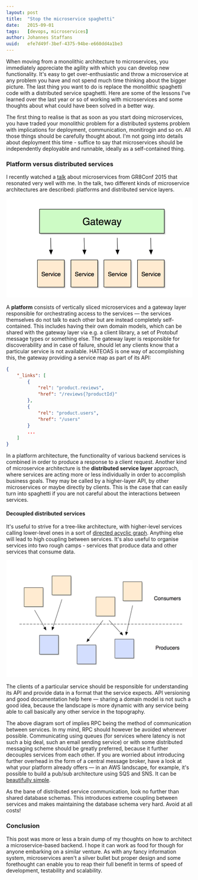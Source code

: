 ```yaml
---
layout: post
title:  "Stop the microservice spaghetti"
date:   2015-09-01
tags:   [devops, microservices]
author: Johannes Staffans
uuid:   efe7d49f-3bef-4375-94be-e660dd4a1be3
---
```


When moving from a monolithic architecture to microservices, you immediately appreciate the agility
with which you can develop new functionality. It's easy to get over-enthusiastic and throw a microservice
at any problem you have and not spend much time thinking about the bigger picture. The last thing you want
to do is replace the monolithic spaghetti code with a distributed service spaghetti. Here are some of the 
lessons I've learned over the last year or so of working with microservices and some thoughts about
what could have been solved in a better way.

The first thing to realise is that as soon as you start doing microservices, you have traded your 
monolithic problem for a distributed systems problem with implications for deployment, communication, monitirogin and so on. 
All those things should be carefully thought about. I'm not going into details about deployment this time -
suffice to say that microservices should be independently deployable and runnable, ideally as a self-contained
thing. 

### Platform versus distributed services

I recently watched a [talk](https://www.youtube.com/watch?v=yk_VlKUDKMA) about microservices from GR8Conf 2015 
that resonated very well with me. In the talk, two different kinds of microservice architectures are described:
platforms and distributed service layers. 

![platform](/images/platform.png)

A **platform** consists of vertically sliced microservices and a gateway layer responsible for orchestrating access 
to the services — the services themselves do not talk to each other but are instead completely self-contained.
This includes having their own domain models, which can be shared with the gateway layer via e.g. a client library,
a set of Protobuf message types or something else. The gateway layer is responsible for discoverability and in case of 
failure, should let any clients know that a particular service is not available. HATEOAS is one way of accomplishing
this, the gateway providing a service map as part of its API:

```json
{
    "_links": [
        {
            "rel": "product.reviews",
            "href": "/reviews{?productId}"
        },
        {
            "rel": "product.users",
            "href": "/users"
        }
        ...
    ]
}
```

In a platform architecture, the functionality of various backend services is combined in order to produce
a response to a client request. Another kind of microservice architecture is the **distributed service layer** approach,
where services are acting more or less individually in order to accomplish business goals. They may be called
by a higher-layer API, by other microservices or maybe directly by clients. This is the case that can easily
turn into spaghetti if you are not careful about the interactions between services.

#### Decoupled distributed services

It's useful to strive for a tree-like architecture, with higher-level services calling lower-level ones
in a sort of [directed acyclic graph](https://en.wikipedia.org/wiki/Directed_acyclic_graph). Anything else
will lead to high coupling between services. It's also useful to organise services into two rough camps -
services that produce data and other services that consume data. 

![platform](/images/distributed-services.png)

The clients of a particular service should be responsible for understanding its API and provide data in a 
format that the service expects. API versioning and good documentation help here — sharing a domain model
is not such a good idea, because the landscape is more dynamic with any service being able to call basically
any other service in the topography. 

The above diagram sort of implies RPC being the method of communication between services. In my mind, RPC
should however be avoided whenever possible. Communicating using queues (for services where latency
is not such a big deal, such an email sending service) or with some distributed messaging scheme should
be greatly preferred, because it further decouples services from each other. If you are worried about
introducing further overhead in the form of a central message broker, have a look at what your platform
already offers — in an AWS landscape, for example, it's possible to build a pub/sub architecture
using SQS and SNS. It can be [beautifully simple](https://github.com/meducation/propono). 

As the bane of distributed service communication, look no further than shared database schemas. 
This introduces extreme coupling between services and makes maintaining the database schema very
hard. Avoid at all costs!

### Conclusion

This post was more or less a brain dump of my thoughts on how to architect a microservice-based backend.
I hope it can work as food for though for anyone embarking on a similar venture. As with any fancy
information system, microservices aren't a silver bullet but proper design and some forethought
can enable you to reap their full benefit in terms of speed of development, testability and scalability.




